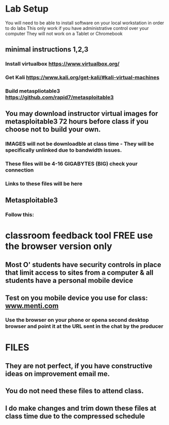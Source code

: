 # Lab Setup
You will need to be able to install software on your local workstation in order to do labs
This only work if you have administrative control over your computer
They will not work on a Tablet or Chromebook
## minimal instructions 1,2,3
### Install virtualbox https://www.virtualbox.org/
### Get Kali https://www.kali.org/get-kali/#kali-virtual-machines
### Build metaspliotable3 https://github.com/rapid7/metasploitable3


## You may download instructor virtual images for metasploitable3 72 hours before class if you choose not to build your own.
### IMAGES will not be downloadble at class time - They will be specifically unlinked due to bandwidth issues.
### These files will be 4-16 GIGABYTES (BIG) check your connection
### Links to these files will be here




## Metasploitable3

### Follow this: 

# classroom feedback tool FREE use the browser version only
## Most O' students have security controls in place that limit access to sites from a computer & all students have a personal mobile device
## Test on you mobile device you use for class: www.menti.com
### Use the browser on your phone or opena second desktop  browser and point it at the URL sent in the chat by the producer

# FILES
## They are not perfect, if you have constructive ideas on improvement email me.
## You do not need these files to attend class.
## I do make changes and trim down these files at class time due to the compressed schedule 
